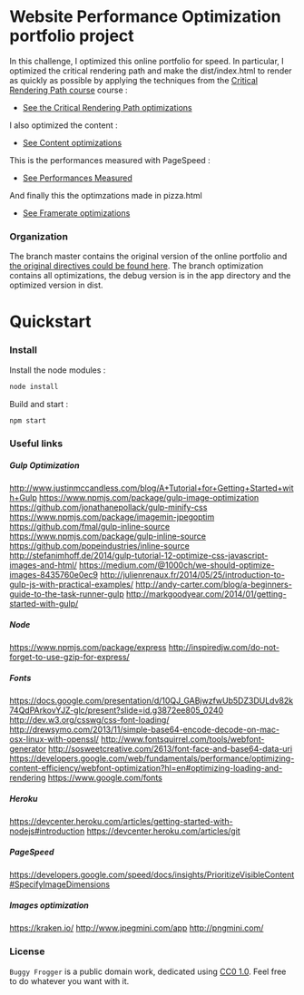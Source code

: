 Website Performance Optimization portfolio project
==================================================

In this challenge, I optimized this online portfolio for speed. In particular, I optimized the critical rendering path and make the dist/index.html to render as quickly as possible by applying the techniques from the [Critical Rendering Path course](https://www.udacity.com/course/ud884) course :

* [See the Critical Rendering Path optimizations](https://github.com/rachkoud/frontend-nanodegree-mobile-portfolio/wiki/Critical-Rendering-Path)

I also optimized the content :

* [See Content optimizations](https://github.com/rachkoud/frontend-nanodegree-mobile-portfolio/wiki/Content-Efficiency)

This is the performances measured with PageSpeed :

* [See Performances Measured](https://github.com/rachkoud/frontend-nanodegree-mobile-portfolio/wiki/Performances-measures)

And finally this the optimzations made in pizza.html

* [See Framerate optimizations](https://github.com/rachkoud/frontend-nanodegree-mobile-portfolio/wiki/Framerate)

### Organization

The branch master contains the original version of the online portfolio and [the original directives could be found here](https://github.com/rachkoud/frontend-nanodegree-mobile-portfolio/wiki/Website-Performance-Optimization-portfolio-project). The branch optimization contains all optimizations, the debug version is in the app directory and the optimized version in dist.

# Quickstart

### Install

Install the node modules :

```bash
node install
```

Build and start :

```bash
npm start
```

### Useful links

##### Gulp Optimization
http://www.justinmccandless.com/blog/A+Tutorial+for+Getting+Started+with+Gulp
https://www.npmjs.com/package/gulp-image-optimization
https://github.com/jonathanepollack/gulp-minify-css
https://www.npmjs.com/package/imagemin-jpegoptim
https://github.com/fmal/gulp-inline-source
https://www.npmjs.com/package/gulp-inline-source
https://github.com/popeindustries/inline-source
http://stefanimhoff.de/2014/gulp-tutorial-12-optimize-css-javascript-images-and-html/
https://medium.com/@1000ch/we-should-optimize-images-8435760e0ec9
http://julienrenaux.fr/2014/05/25/introduction-to-gulp-js-with-practical-examples/
http://andy-carter.com/blog/a-beginners-guide-to-the-task-runner-gulp
http://markgoodyear.com/2014/01/getting-started-with-gulp/

##### Node
https://www.npmjs.com/package/express
http://inspiredjw.com/do-not-forget-to-use-gzip-for-express/

##### Fonts
https://docs.google.com/presentation/d/10QJ_GABjwzfwUb5DZ3DULdv82k74QdPArkovYJZ-glc/present?slide=id.g3872ee805_0240
http://dev.w3.org/csswg/css-font-loading/
http://drewsymo.com/2013/11/simple-base64-encode-decode-on-mac-osx-linux-with-openssl/
http://www.fontsquirrel.com/tools/webfont-generator
http://sosweetcreative.com/2613/font-face-and-base64-data-uri
https://developers.google.com/web/fundamentals/performance/optimizing-content-efficiency/webfont-optimization?hl=en#optimizing-loading-and-rendering
https://www.google.com/fonts

##### Heroku
https://devcenter.heroku.com/articles/getting-started-with-nodejs#introduction
https://devcenter.heroku.com/articles/git

##### PageSpeed
https://developers.google.com/speed/docs/insights/PrioritizeVisibleContent#SpecifyImageDimensions

##### Images optimization
https://kraken.io/
http://www.jpegmini.com/app
http://pngmini.com/

### License

`Buggy Frogger` is a public domain work, dedicated using
[CC0 1.0](https://creativecommons.org/publicdomain/zero/1.0/). Feel free to do
whatever you want with it.

